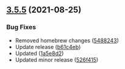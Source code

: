 ## [3.5.5](https://github.com/lakshmiravali/orchestrator/compare/v3.5.4...v3.5.5) (2021-08-25)


### Bug Fixes

* Removed homebrew changes ([5488243](https://github.com/lakshmiravali/orchestrator/commit/5488243af6e64f76d63f33322f06cf1592c049aa))
* Update release ([b61c4eb](https://github.com/lakshmiravali/orchestrator/commit/b61c4ebb5e3e1b3c59550d939769ffa379b72cac))
* Updated ([1a5e8d2](https://github.com/lakshmiravali/orchestrator/commit/1a5e8d2576bdc729c1066036f85192dc20319987))
* Updated minor release ([526f415](https://github.com/lakshmiravali/orchestrator/commit/526f4156889efa57224fbf881a3464be7048d106))
